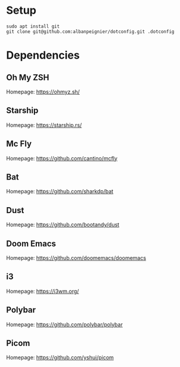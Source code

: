 

# Setup

```
sudo apt install git
git clone git@github.com:albanpeignier/dotconfig.git .dotconfig
```

# Dependencies

## Oh My ZSH

Homepage: https://ohmyz.sh/

## Starship

Homepage: https://starship.rs/

## Mc Fly

Homepage: https://github.com/cantino/mcfly

## Bat

Homepage: https://github.com/sharkdp/bat

## Dust

Homepage: https://github.com/bootandy/dust

## Doom Emacs

Homepage: https://github.com/doomemacs/doomemacs

## i3

Homepage: https://i3wm.org/

## Polybar

Homepage: https://github.com/polybar/polybar

## Picom

Homepage: https://github.com/yshui/picom
